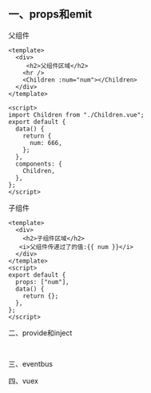 ## 一、props和emit

父组件
```vue
<template>
  <div>
     <h2>父组件区域</h2>
    <hr />
    <Children :num="num"></Children>
  </div>
</template>

<script>
import Children from "./Children.vue";
export default {
  data() {
    return {
      num: 666,
    };
  },
  components: {
    Children,
  },
};
</script>
```

子组件
```vue
<template>
  <div>
    <h2>子组件区域</h2>
   <i>父组件传递过了的值:{{ num }}</i>
  </div>
</template>
<script>
export default {
  props: ["num"],
  data() {
    return {};
  },
};
</script>
```



二、provide和inject

```vue


```


三、eventbus




四、vuex